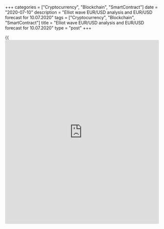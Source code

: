 +++
categories = ["Cryptocurrency", "Blockchain", "SmartContract"]
date = "2020-07-10"
description = "Elliot wave EUR/USD analysis and EUR/USD forecast for 10.07.2020"
tags = ["Cryptocurrency", "Blockchain", "SmartContract"]
title = "Elliot wave EUR/USD analysis and EUR/USD forecast for 10.07.2020"
type = "post"
+++

{{<iframe id="large-banner" src="https://www.bounty.group/#slide=14.0" width="100%" height="600" scrolling="no" style="border: 0px solid rgb(216, 221, 230); border-radius: 3px;">}}

July 10, 2020

July 10, 2020

EUR/USD: Elliott wave analysis and forecast for 10.07.20 – 17.07.20Alex
Geuta

## [EUR/USD][1] pair is in correction, remains likely to decrease.
Estimated pivot point is at the level of 1.1371.

 **Main scenario:** consider short positions from corrections below the
level of 1.1371 with the target in 1.1155 – 1.1075.

 **Alternative scenario:** ****breakout and consolidation above the
level of 1.1371 will allow the pair to continue rising to the levels of
1.1495 – 1.1605.

 **Analysis:**  supposedly, a descending correction of a larger degree
finished developing on the [daily](https://www.fintecher.org/2020/03/03/forex-trading-daily-strategy/) time frame in the form of wave 2 and
the third wave 3 started developing. On the H4 time frame the inceptive
wave 1 of (3) of a new trend is forming, with wave iii of 1 forming
inside. On the H1 timeframe, a local correction is developing as a
fourth wave iv of 1 with wave (b) of iv forming inside and wave (c) of
iv developing. If the presumption is correct, the pair will continue to
decline to the levels of 1.1155 – 1.1075. The level of 1.1371 is
critical in this scenario. Its breakout will allow the pair to continue
rising to the levels of 1.1495 – 1.1605.

![LiteForex: Elliot wave EUR/USD analysis and EUR/USD forecast for
10.07.2020 – 17.07.2020][2]

* * *

![LiteForex: Elliot wave EUR/USD analysis and EUR/USD forecast for
10.07.2020 – 17.07.2020][3]

* * *

![LiteForex: Elliot wave EUR/USD analysis and EUR/USD forecast for
10.07.2020 – 17.07.2020][4]

* * *

P.S. Did you like my article? Share it in social networks: it will be
the best “thank you" :)

Ask me questions and comment below. I’ll be glad to answer your
questions and give necessary explanations.

 **Useful links:**

  * I recommend trying to trade with a reliable broker [here][5]. The system allows you to trade by yourself or copy successful traders from all across the globe.
  * Use my promo-code BLOG for getting deposit bonus 50% on LiteForex platform. Just enter this code in the appropriate field while [depositing][6] your trading account.
  * Telegram channel with high-quality analytics, Forex reviews, training articles, and other useful things for traders <t.me/liteforex>



## Price chart of EURUSD in real time mode

![EUR/USD: Elliott wave analysis and forecast for 10.07.20 –
17.07.20][7]

The content of this article reflects the author’s opinion and does not
necessarily reflect the official position of LiteForex. The material
published on this page is provided for informational purposes only and
should not be considered as the provision of investment advice for the
purposes of Directive 2004/39/EC.

Rate this article:

{{value}}

( {{count}} {{title}} )

   1. my.liteforex.com/trading/chart?symbol=EURUSD
   2. cdn.liteforex.com/cache/uploads/blog_post/wave-analisys/10-07-2020/EURUSDH1.png?w=30&s=c2de2c0761e4d9e9def0abf3283975a5
   3. cdn.liteforex.com/cache/uploads/blog_post/wave-analisys/10-07-2020/EURUSDH4.png?w=30&s=2ffd7ee8a17f7501e6f1a6861f06faf8
   4. cdn.liteforex.com/cache/uploads/blog_post/wave-analisys/10-07-2020/EURUSDDaily.png?w=30&s=1d2d4552a0271fa8a0b3852fe5f1450d
   5. my.liteforex.com/?category=analysts-opinions&slug=eurusd-elliott-wave-analysis-and-forecast-for-100720---170720&openPopup=%2Fregistration%2Fpopup&utm_source=blog&utm_medium=article&utm_campaign=bonus
   6. my.liteforex.com/deposit/?category=analysts-opinions&slug=eurusd-elliott-wave-analysis-and-forecast-for-100720---170720&promo_code=BLOG&utm_source=blog&utm_medium=article&utm_campaign=bonus
   7. cdn.liteforex.com/cache/uploads/blog_post/wave-analisys/Previews-elliot-waves/eurusd-elliott-wave-analysis-liteforex-blog-preview.jpg?q=75&w=1000&s=b202050ed0fbd5cbac195a74fd2a8075